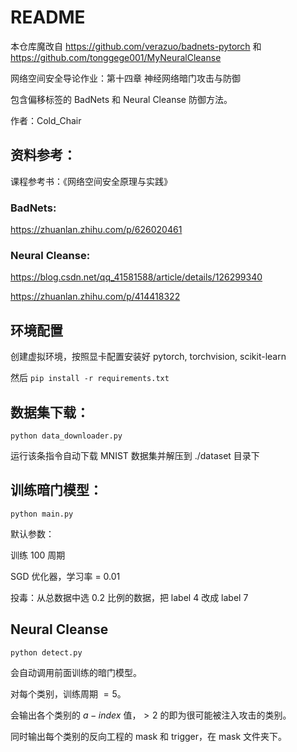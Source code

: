 # README

本仓库魔改自  https://github.com/verazuo/badnets-pytorch 和 https://github.com/tonggege001/MyNeuralCleanse

网络空间安全导论作业：第十四章 神经网络暗门攻击与防御

包含偏移标签的 BadNets 和 Neural Cleanse 防御方法。

作者：Cold_Chair

## 资料参考：

课程参考书：《网络空间安全原理与实践》

### BadNets:
https://zhuanlan.zhihu.com/p/626020461

### Neural Cleanse:

https://blog.csdn.net/qq_41581588/article/details/126299340

https://zhuanlan.zhihu.com/p/414418322

## 环境配置

创建虚拟环境，按照显卡配置安装好 pytorch, torchvision, scikit-learn

然后 `pip install -r requirements.txt`

## 数据集下载：

```
python data_downloader.py
```

运行该条指令自动下载 MNIST 数据集并解压到 ./dataset 目录下

## 训练暗门模型：
```
python main.py
```

默认参数：

训练 100 周期

SGD 优化器，学习率 = 0.01

投毒：从总数据中选 0.2 比例的数据，把 label 4 改成 label 7

## Neural Cleanse

```
python detect.py
```

会自动调用前面训练的暗门模型。

对每个类别，训练周期 $= 5$。

会输出各个类别的 $a-index$ 值，$>2$ 的即为很可能被注入攻击的类别。

同时输出每个类别的反向工程的 mask 和 trigger，在 mask 文件夹下。


